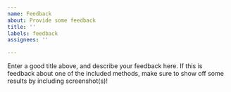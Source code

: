 ```yaml
---
name: Feedback
about: Provide some feedback
title: ''
labels: feedback
assignees: ''

---
```


Enter a good title above, and describe your feedback here. If this is feedback about one of the included methods, make sure to show off some results by including screenshot(s)!

